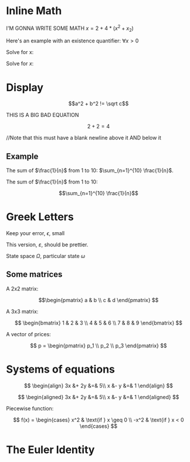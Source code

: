 # Inline Math

I'M GONNA WRITE SOME MATH $x = 2 + 4 * (x^2 + x_2)$

Here's an example with an existence quantifier: $\forall x > 0$

Solve for x:

Solve for $x$:


# Display

$$a^2 + b^2 != \sqrt c$$

THIS IS A BIG BAD EQUATION  

$$2+2=4$$   

//Note that this must have a blank newline above it AND below it

## Example

The sum of $\frac{1}{n}$ from 1 to 10: $\sum_{n=1}^{10} \frac{1}{n}$.

The sum of $\frac{1}{n}$ from 1 to 10: 

$$\sum_{n=1}^{10} \frac{1}{n}$$


# Greek Letters

Keep your error, $\epsilon$, small

This version, $\varepsilon$, should be prettier.

State space $\Omega$, particular state $\omega$


## Some matrices

A 2x2 matrix:

$$\begin{pmatrix}
a & b \\
c & d
\end{pmatrix}
$$

A 3x3 matrix:

$$
\begin{bmatrix}
1 & 2 & 3 \\
4 & 5 & 6 \\
7 & 8  & 9
\end{bmatrix}
$$

A vector of prices:

$$
p = \begin{pmatrix}
p_1 \\
p_2 \\
p_3
\end{pmatrix}
$$


# Systems of equations

$$
\begin{align}
3x &+ 2y &=& 5\\
x &- y &=& 1
\end{align}
$$

$$
\begin{aligned}
3x &+ 2y &=& 5\\
x &- y &=& 1
\end{aligned}
$$


Piecewise function:

$$
f(x) = \begin{cases}
x^2 & \text{if } x \geq 0 \\
-x^2 & \text{if } x < 0
\end{cases}
$$

# The Euler Identity
